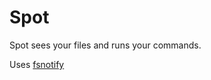 Spot
====

Spot sees your files and runs your commands.

Uses [fsnotify](https://github.com/howeyc/fsnotify)

